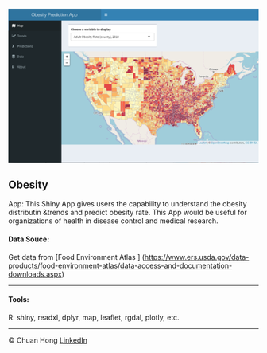 

![](Figs/app.png)

## Obesity

App: This Shiny App gives users the capability to understand the obesity distributin &trends and predict obesity rate. This App would be useful for organizations of health in disease control and medical research. 

#### Data Souce:

Get data from [Food Environment Atlas ] (https://www.ers.usda.gov/data-products/food-environment-atlas/data-access-and-documentation-downloads.aspx)

***

#### Tools: 

R: shiny, readxl, dplyr, map, leaflet, rgdal, plotly, etc.

***

&copy; Chuan Hong [LinkedIn](https://www.linkedin.com/in/iamchuan/) 
